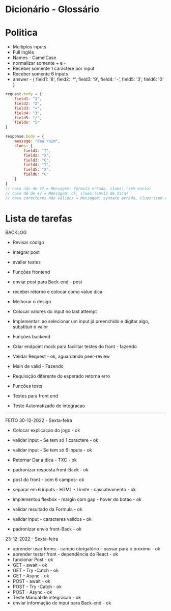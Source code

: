 # Dicionário - Glossário


# Politica

- Multiplos inputs
- Full inglês
- Names - CamelCase
- normalizar somente + e -
- Receber somente 1 caractere por input
- Receber somente 6 inputs
- answer -     { field1: '8', field2: '*', field3: '9', field4: '-', field5: '3', field6: '0' }

```js
request.body = {
	field1: "1",
	field2: "2",
	field3: "+",
	field4: "3",
	field5: "/",
	field6: "5"
}

response.body = {
	message: "deu ruim",
	clues: {
		field1: "T",
		field2: "X",
		field3: "C",
		field4: "T",
		field5: "X",
		field6: "C"
	}
}
// caso não de 42 = Mensagem: formula errada, clues: (sem envio)
// caso dê de 42 = Mensagem: ok, clues:(envio de dica)
// caso caracteres não válidos = Mensagem: syntaxe errada, clues:(sem envio)
```
# Lista de tarefas
BACKLOG

- Revisar código
- integrar post
- avaliar testes

- Funções frontend
- enviar post para Back-end - post
- receber retorno e colocar como value dica
- Melhorar o design
- Colocar valores do input no last attempt
- Implementar: ao selecionar um input já preenchido e digitar algo, substituir o valor

- Funções backend
- Criar endpoint mock para facilitar testes do front - fazendo
- Validar Request - ok, aguardando peer-review
- Main de valid - Fazendo
- Requisição diferente do esperado retorna erro

- Funções tests
- Testes para front end
- Teste Automatizado de integracao



---------------------------------------
FEITO
30-12-2022 - Sexta-feira

- Colocar explicaçao do jogo  - ok
- validar input - Se tem só 1 caractere - ok
- validar input - Se tem só 6 inputs - ok
- Retornar Dar a dica - TXC - ok

- padronizar resposta front-Back - ok
- post do front - com 6 campos- ok
- separar em 6 inputs - HTML - Limite - cascateamento - ok
- implementou flexbox - margin com gap - hover do botao - ok
- validar resultado da Formula - ok
- validar input - caracteres validos  - ok
- padronizar envio front-Back  - ok


23-12-2022 - Sexta-feira

- aprender usar forms - campo obrigatório - passar para o proximo - ok
- aprender testar front - dependência do React - ok
- funcionar Post - ok
- GET - await - ok
- GET - Try -Catch - ok
- GET - Async - ok
- POST - await - ok
- POST - Try -Catch - ok
- POST - Async - ok
- Teste Manual de integracao - ok
- enviar informação de input para Back-end - ok


